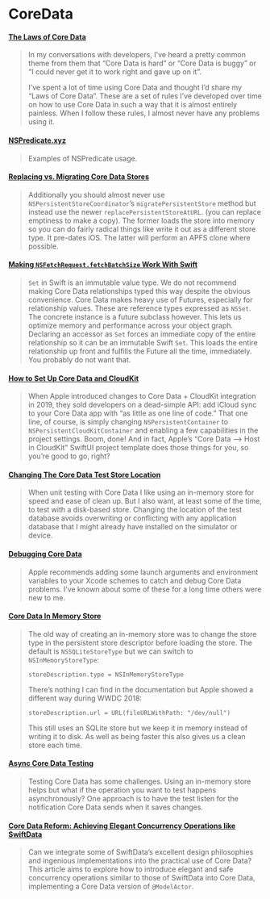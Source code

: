 # CoreData

#### [The Laws of Core Data](http://davedelong.com/blog/2018/05/09/the-laws-of-core-data/)

> In my conversations with developers, I’ve heard a pretty common theme from them that “Core Data is hard” or “Core Data is buggy” or “I could never get it to work right and gave up on it”.
>
> I’ve spent a lot of time using Core Data and thought I’d share my “Laws of Core Data”. These are a set of rules I’ve developed over time on how to use Core Data in such a way that it is almost entirely painless. When I follow these rules, I almost never have any problems using it.

#### [NSPredicate.xyz](https://nspredicate.xyz)

> Examples of NSPredicate usage.

#### [Replacing vs. Migrating Core Data Stores](https://mjtsai.com/blog/2021/03/31/replacing-vs-migrating-core-data-stores/)

> Additionally you should almost never use `NSPersistentStoreCoordinator`’s `migratePersistentStore` method but instead use the newer `replacePersistentStoreAtURL`. (you can replace emptiness to make a copy). The former loads the store into memory so you can do fairly radical things like write it out as a different store type. It pre-dates iOS. The latter will perform an APFS clone where possible.

#### [Making `NSFetchRequest.fetchBatchSize` Work With Swift](https://mjtsai.com/blog/2021/03/31/making-nsfetchrequest-fetchbatchsize-work-with-swift/)

> `Set` in Swift is an immutable value type. We do not recommend making Core Data relationships typed this way despite the obvious convenience. Core Data makes heavy use of Futures, especially for relationship values. These are reference types expressed as `NSSet`. The concrete instance is a future subclass however. This lets us optimize memory and performance across your object graph. Declaring an accessor as `Set` forces an immediate copy of the entire relationship so it can be an immutable Swift `Set`. This loads the entire relationship up front and fulfills the Future all the time, immediately. You probably do not want that.

#### [How to Set Up Core Data and CloudKit](https://beckyhansmeyer.com/2021/03/30/how-to-set-up-core-data-cloudkit-and-swiftui-when-you-havent-the-faintest-clue-what-youre-doing/)

> When Apple introduced changes to Core Data + CloudKit integration in 2019, they sold developers on a dead-simple API: add iCloud sync to your Core Data app with “as little as one line of code.” That one line, of course, is simply changing `NSPersistentContainer` to `NSPersistentCloudKitContainer` and enabling a few capabilities in the project settings. Boom, done! And in fact, Apple’s “Core Data –> Host in CloudKit” SwiftUI project template does those things for you, so you’re good to go, right?

#### [Changing The Core Data Test Store Location](https://useyourloaf.com/blog/changing-the-core-data-test-store-location/)

> When unit testing with Core Data I like using an in-memory store for speed and ease of clean up. But I also want, at least some of the time, to test with a disk-based store. Changing the location of the test database avoids overwriting or conflicting with any application database that I might already have installed on the simulator or device.

#### [Debugging Core Data](https://useyourloaf.com/blog/debugging-core-data/)

> Apple recommends adding some launch arguments and environment variables to your Xcode schemes to catch and debug Core Data problems. I’ve known about some of these for a long time others were new to me.

#### [Core Data In Memory Store](https://useyourloaf.com/blog/core-data-in-memory-store/)

> The old way of creating an in-memory store was to change the store type in the persistent store descriptor before loading the store. The default is `NSSQLiteStoreType` but we can switch to `NSInMemoryStoreType`:
>
> `storeDescription.type = NSInMemoryStoreType`
>
> There’s nothing I can find in the documentation but Apple showed a different way during WWDC 2018:
>
> `storeDescription.url = URL(fileURLWithPath: "/dev/null")`
>
> This still uses an SQLite store but we keep it in memory instead of writing it to disk. As well as being faster this also gives us a clean store each time.

#### [Async Core Data Testing](https://useyourloaf.com/blog/async-core-data-testing/)

> Testing Core Data has some challenges. Using an in-memory store helps but what if the operation you want to test happens asynchronously? One approach is to have the test listen for the notification Core Data sends when it saves changes.

#### [Core Data Reform: Achieving Elegant Concurrency Operations like SwiftData](https://fatbobman.com/en/posts/core-data-reform-achieving-elegant-concurrency-operations-like-swiftdata/)

> Can we integrate some of SwiftData’s excellent design philosophies and ingenious implementations into the practical use of Core Data? This article aims to explore how to introduce elegant and safe concurrency operations similar to those of SwiftData into Core Data, implementing a Core Data version of `@ModelActor`.
